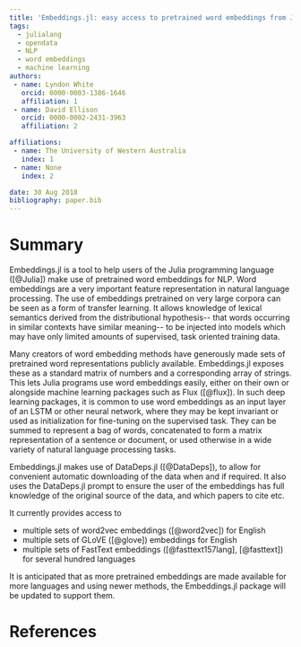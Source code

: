 ```yaml
---
title: 'Embeddings.jl: easy access to pretrained word embeddings from Julia'
tags:
  - julialang
  - opendata
  - NLP
  - word embeddings
  - machine learning
authors:
 - name: Lyndon White
   orcid: 0000-0003-1386-1646
   affiliation: 1
 - name: David Ellison
   orcid: 0000-0002-2431-3963
   affiliation: 2

affiliations:
 - name: The University of Western Australia
   index: 1
 - name: None
   index: 2

date: 30 Aug 2018
bibliography: paper.bib
---
```


# Summary

Embeddings.jl is a tool to help users of the Julia programming language ([@Julia]) make use of pretrained word embeddings for NLP.
Word embeddings are a very important feature representation in natural language processing.
The use of embeddings pretrained on very large corpora can be seen as a form of transfer learning.
It allows knowledge of lexical semantics derived from the distributional hypothesis-- that words occurring in similar contexts have similar meaning--
to be injected into models which may have only limited amounts of supervised, task oriented training data.

Many creators of word embedding methods have generously made sets of pretrained word representations publicly available.
Embeddings.jl exposes these as a standard matrix of numbers and a corresponding array of strings.
This lets Julia programs use word embeddings easily, either on their own or alongside machine learning packages such as Flux ([@flux]).
In such deep learning packages, it is common to use word embeddings as an input layer of an LSTM or other neural network,
where they may be kept invariant or used as initialization for fine-tuning on the supervised task.
They can be summed to represent a bag of words, concatenated to form a matrix representation of a sentence or document, or used otherwise in a wide variety of natural language processing tasks.

Embeddings.jl makes use of DataDeps.jl ([@DataDeps]),
to allow for convenient automatic downloading of the data when and if required.
It also uses the DataDeps.jl prompt to ensure the user of the embeddings has full knowledge of the original source of the data, and which papers to cite etc.

It currently provides access to

 - multiple sets of word2vec embeddings ([@word2vec]) for English
 - multiple sets of GLoVE ([@glove]) embeddings for English
 - multiple sets of FastText embeddings ([@fasttext157lang], [@fasttext]) for several hundred languages

It is anticipated that as more pretrained embeddings are made available for more languages and using newer methods,
the Embeddings.jl package will be updated to support them.
	

# References
